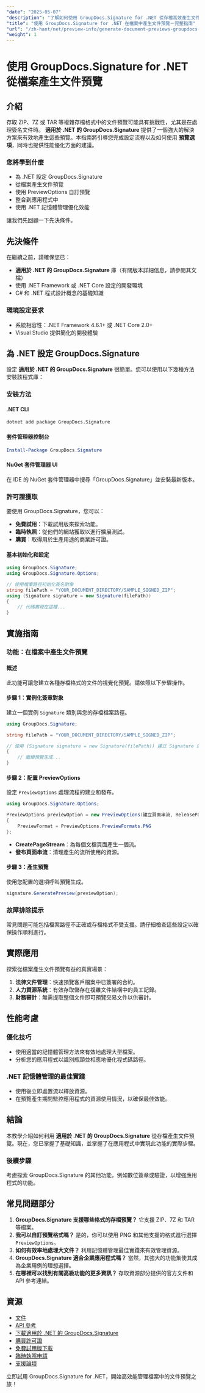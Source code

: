 ```yaml
---
"date": "2025-05-07"
"description": "了解如何使用 GroupDocs.Signature for .NET 從存檔高效產生文件預覽。本指南涵蓋設定、自訂和效能最佳化。"
"title": "使用 GroupDocs.Signature for .NET 在檔案中產生文件預覽－完整指南"
"url": "/zh-hant/net/preview-info/generate-document-previews-groupdocs-signature-net/"
"weight": 1
---
```


# 使用 GroupDocs.Signature for .NET 從檔案產生文件預覽

## 介紹
存取 ZIP、7Z 或 TAR 等複雜存檔格式中的文件預覽可能具有挑戰性，尤其是在處理簽名文件時。 **適用於 .NET 的 GroupDocs.Signature** 提供了一個強大的解決方案來有效地產生這些預覽。本指南將引導您完成設定流程以及如何使用 **預覽選項**，同時也提供性能優化方面的建議。

### 您將學到什麼
- 為 .NET 設定 GroupDocs.Signature
- 從檔案產生文件預覽
- 使用 PreviewOptions 自訂預覽
- 整合到應用程式中
- 使用 .NET 記憶體管理優化效能

讓我們先回顧一下先決條件。

## 先決條件
在繼續之前，請確保您已：

- **適用於 .NET 的 GroupDocs.Signature** 庫（有關版本詳細信息，請參閱其文檔）
- 使用 .NET Framework 或 .NET Core 設定的開發環境
- C# 和 .NET 程式設計概念的基礎知識

### 環境設定要求
- 系統相容性：.NET Framework 4.6.1+ 或 .NET Core 2.0+
- Visual Studio 提供簡化的開發體驗

## 為 .NET 設定 GroupDocs.Signature
設定 **適用於 .NET 的 GroupDocs.Signature** 很簡單。您可以使用以下幾種方法安裝該程式庫：

### 安裝方法
#### .NET CLI
```bash
dotnet add package GroupDocs.Signature
```

#### 套件管理器控制台
```powershell
Install-Package GroupDocs.Signature
```

#### NuGet 套件管理器 UI
在 IDE 的 NuGet 套件管理器中搜尋「GroupDocs.Signature」並安裝最新版本。

### 許可證獲取
要使用 GroupDocs.Signature，您可以：
- **免費試用**：下載試用版來探索功能。
- **臨時執照**：從他們的網站獲取以進行擴展測試。
- **購買**：取得用於生產用途的商業許可證。

#### 基本初始化和設定
```csharp
using GroupDocs.Signature;
using GroupDocs.Signature.Options;

// 使用檔案路徑初始化簽名對象
string filePath = "YOUR_DOCUMENT_DIRECTORY/SAMPLE_SIGNED_ZIP";
using (Signature signature = new Signature(filePath))
{
    // 代碼實現在這裡...
}
```

## 實施指南
### 功能：在檔案中產生文件預覽
#### 概述
此功能可讓您建立各種存檔格式的文件的視覺化預覽。請依照以下步驟操作。

#### 步驟 1：實例化簽章對象
建立一個實例 `Signature` 類別與您的存檔檔案路徑。
```csharp
using GroupDocs.Signature;

string filePath = "YOUR_DOCUMENT_DIRECTORY/SAMPLE_SIGNED_ZIP";

// 使用 (Signature signature = new Signature(filePath)) 建立 Signature 的實例
{
    // 繼續預覽生成...
}
```

#### 步驟 2：配置 PreviewOptions
設定 `PreviewOptions` 處理流程的建立和發布。
```csharp
using GroupDocs.Signature.Options;

PreviewOptions previewOption = new PreviewOptions(建立頁面串流, ReleasePageStream)
{
    PreviewFormat = PreviewOptions.PreviewFormats.PNG
};
```
- **CreatePageStream**：為每個文檔頁面產生一個流。
- **發布頁面串流**：清理產生的流所使用的資源。

#### 步驟 3：產生預覽
使用您配置的選項呼叫預覽生成。
```csharp
signature.GeneratePreview(previewOption);
```

### 故障排除提示
常見問題可能包括檔案路徑不正確或存檔格式不受支援。請仔細檢查這些設定以確保操作順利進行。

## 實際應用
探索從檔案產生文件預覽有益的真實場景：
1. **法律文件管理**：快速預覽客戶檔案中已簽署的合約。
2. **人力資源系統**：有效存取儲存在複雜文件結構中的員工記錄。
3. **財務審計**：無需提取整個文件即可預覽交易文件以供審計。

## 性能考慮
### 優化技巧
- 使用適當的記憶體管理方法來有效地處理大型檔案。
- 分析您的應用程式以識別瓶頸並相應地優化程式碼路徑。

### .NET 記憶體管理的最佳實踐
- 使用後立即處置流以釋放資源。
- 在預覽產生期間監控應用程式的資源使用情況，以確保最佳效能。

## 結論
本教學介紹如何利用 **適用於 .NET 的 GroupDocs.Signature** 從存檔產生文件預覽。現在，您已掌握了基礎知識，並掌握了在應用程式中實現此功能的實際步驟。

### 後續步驟
考慮探索 GroupDocs.Signature 的其他功能，例如數位簽章或驗證，以增強應用程式的功能。

## 常見問題部分
1. **GroupDocs.Signature 支援哪些格式的存檔預覽？** 
   它支援 ZIP、7Z 和 TAR 等檔案。
2. **我可以自訂預覽格式嗎？**
   是的，你可以使用 PNG 和其他支援的格式進行選擇 `PreviewOptions`。
3. **如何有效率地處理大文件？**
   利用記憶體管理最佳實踐來有效管理資源。
4. **GroupDocs.Signature 適合企業應用程式嗎？**
   當然，其強大的功能集使其成為企業用例的理想選擇。
5. **在哪裡可以找到有關高級功能的更多資訊？**
   存取資源部分提供的官方文件和 API 參考連結。

## 資源
- [文件](https://docs.groupdocs.com/signature/net/)
- [API 參考](https://reference.groupdocs.com/signature/net/)
- [下載適用於 .NET 的 GroupDocs.Signature](https://releases.groupdocs.com/signature/net/)
- [購買許可證](https://purchase.groupdocs.com/buy)
- [免費試用版下載](https://releases.groupdocs.com/signature/net/)
- [臨時執照申請](https://purchase.groupdocs.com/temporary-license/)
- [支援論壇](https://forum.groupdocs.com/c/signature/)

立即試用 GroupDocs.Signature for .NET，開始高效能管理檔案中的文件預覽之旅！